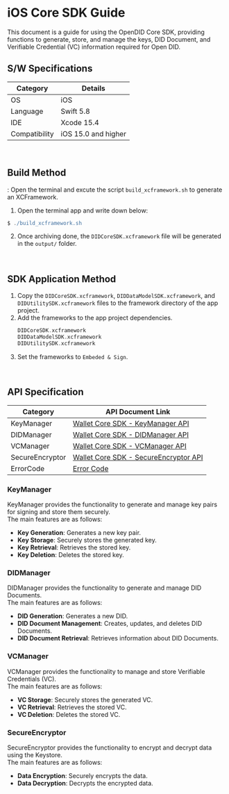 # iOS Core SDK Guide
This document is a guide for using the OpenDID Core SDK, providing functions to generate, store, and manage the keys, DID Document, and Verifiable Credential (VC) information required for Open DID.


## S/W Specifications
| Category      | Details                   |
|---------------|---------------------------|
| OS            | iOS                       |
| Language      | Swift 5.8                 |
| IDE           | Xcode 15.4                |
| Compatibility | iOS 15.0 and higher       |

<br>


## Build Method
: Open the terminal and excute the script `build_xcframework.sh` to generate an XCFramework.
1. Open the terminal app and write down below:
```groovy
$ ./build_xcframework.sh
```
2. Once archiving done, the `DIDCoreSDK.xcframework` file will be generated in the `output/` folder.
<br>

## SDK Application Method
1. Copy the `DIDCoreSDK.xcframework`, `DIDDataModelSDK.xcframework`, and `DIDUtilitySDK.xcframework` files to the framework directory of the app project.
2. Add the frameworks to the app project dependencies.
    ```groovy
    DIDCoreSDK.xcframework
    DIDDataModelSDK.xcframework
    DIDUtilitySDK.xcframework
    ```
3. Set the frameworks to `Embeded & Sign`.

<br>

## API Specification
| Category        | API Document Link                                                                      |
|-----------------|----------------------------------------------------------------------------------------|
| KeyManager      | [Wallet Core SDK - KeyManager API](https://github.com/OmniOneID/did-client-sdk-ios/blob/main/docs/api/did-core-sdk-ios/KeyManager.md)            |
| DIDManager      | [Wallet Core SDK - DIDManager API](https://github.com/OmniOneID/did-client-sdk-ios/blob/main/docs/api/did-core-sdk-ios/DIDManager.md)            |
| VCManager       | [Wallet Core SDK - VCManager API](https://github.com/OmniOneID/did-client-sdk-ios/blob/main/docs/api/did-core-sdk-ios/VCManager.md)              |
| SecureEncryptor | [Wallet Core SDK - SecureEncryptor API](https://github.com/OmniOneID/did-client-sdk-ios/blob/main/docs/api/did-core-sdk-ios/SecureEncryptor.md)  |
| ErrorCode       | [Error Code](https://github.com/OmniOneID/did-client-sdk-ios/blob/main/docs/api/did-core-sdk-ios/WalletCoreError.md)                             |

### KeyManager
KeyManager provides the functionality to generate and manage key pairs for signing and store them securely.<br>The main features are as follows:

* <b>Key Generation</b>: Generates a new key pair.
* <b>Key Storage</b>: Securely stores the generated key.
* <b>Key Retrieval</b>: Retrieves the stored key.
* <b>Key Deletion</b>: Deletes the stored key.

### DIDManager
DIDManager provides the functionality to generate and manage DID Documents.<br>The main features are as follows:

* <b>DID Generation</b>: Generates a new DID.
* <b>DID Document Management</b>: Creates, updates, and deletes DID Documents.
* <b>DID Document Retrieval</b>: Retrieves information about DID Documents.

### VCManager
VCManager provides the functionality to manage and store Verifiable Credentials (VC).<br>The main features are as follows:

* <b>VC Storage</b>: Securely stores the generated VC.
* <b>VC Retrieval</b>: Retrieves the stored VC.
* <b>VC Deletion</b>: Deletes the stored VC.

### SecureEncryptor
SecureEncryptor provides the functionality to encrypt and decrypt data using the Keystore.<br>The main features are as follows:

* <b>Data Encryption</b>: Securely encrypts the data.
* <b>Data Decryption</b>: Decrypts the encrypted data.

